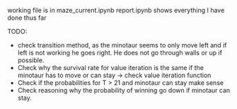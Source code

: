 working file is in maze_current.ipynb
report.ipynb shows everything I have done thus far 

TODO: 
- check transition method, as the minotaur seems to only move left and if left is not working he goes right. He does not go through walls or up if possible. 
- Check why the survival rate for value iteration is the same if the minotaur has to move or can stay -> check value iteration function 
- Check if the probabilities for T > 21 and minotaur can stay make sense
- Check reasoning why the probability of winning go down if minotaur can stay. 